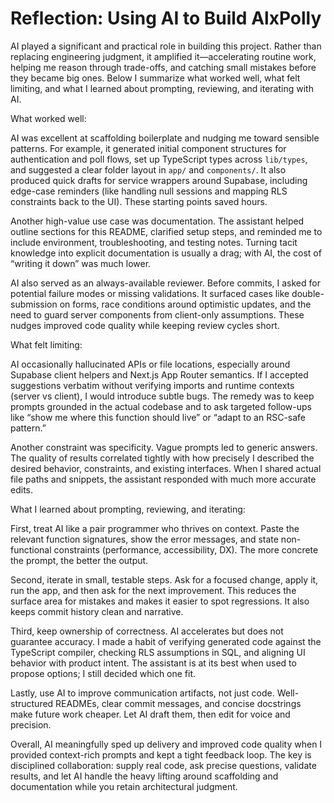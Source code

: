 # Reflection: Using AI to Build AlxPolly

AI played a significant and practical role in building this project. Rather than replacing engineering judgment, it amplified it—accelerating routine work, helping me reason through trade-offs, and catching small mistakes before they became big ones. Below I summarize what worked well, what felt limiting, and what I learned about prompting, reviewing, and iterating with AI.

What worked well:

AI was excellent at scaffolding boilerplate and nudging me toward sensible patterns. For example, it generated initial component structures for authentication and poll flows, set up TypeScript types across `lib/types`, and suggested a clear folder layout in `app/` and `components/`. It also produced quick drafts for service wrappers around Supabase, including edge-case reminders (like handling null sessions and mapping RLS constraints back to the UI). These starting points saved hours.

Another high-value use case was documentation. The assistant helped outline sections for this README, clarified setup steps, and reminded me to include environment, troubleshooting, and testing notes. Turning tacit knowledge into explicit documentation is usually a drag; with AI, the cost of “writing it down” was much lower.

AI also served as an always-available reviewer. Before commits, I asked for potential failure modes or missing validations. It surfaced cases like double-submission on forms, race conditions around optimistic updates, and the need to guard server components from client-only assumptions. These nudges improved code quality while keeping review cycles short.

What felt limiting:

AI occasionally hallucinated APIs or file locations, especially around Supabase client helpers and Next.js App Router semantics. If I accepted suggestions verbatim without verifying imports and runtime contexts (server vs client), I would introduce subtle bugs. The remedy was to keep prompts grounded in the actual codebase and to ask targeted follow-ups like “show me where this function should live” or “adapt to an RSC-safe pattern.”

Another constraint was specificity. Vague prompts led to generic answers. The quality of results correlated tightly with how precisely I described the desired behavior, constraints, and existing interfaces. When I shared actual file paths and snippets, the assistant responded with much more accurate edits.

What I learned about prompting, reviewing, and iterating:

First, treat AI like a pair programmer who thrives on context. Paste the relevant function signatures, show the error messages, and state non-functional constraints (performance, accessibility, DX). The more concrete the prompt, the better the output.

Second, iterate in small, testable steps. Ask for a focused change, apply it, run the app, and then ask for the next improvement. This reduces the surface area for mistakes and makes it easier to spot regressions. It also keeps commit history clean and narrative.

Third, keep ownership of correctness. AI accelerates but does not guarantee accuracy. I made a habit of verifying generated code against the TypeScript compiler, checking RLS assumptions in SQL, and aligning UI behavior with product intent. The assistant is at its best when used to propose options; I still decided which one fit.

Lastly, use AI to improve communication artifacts, not just code. Well-structured READMEs, clear commit messages, and concise docstrings make future work cheaper. Let AI draft them, then edit for voice and precision.

Overall, AI meaningfully sped up delivery and improved code quality when I provided context-rich prompts and kept a tight feedback loop. The key is disciplined collaboration: supply real code, ask precise questions, validate results, and let AI handle the heavy lifting around scaffolding and documentation while you retain architectural judgment.


